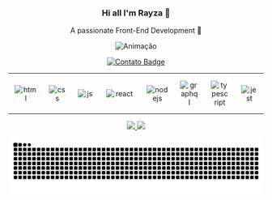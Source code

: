 <h3 align="center">Hi all I'm Rayza 👋</h3>
<p align="center">A passionate Front-End Development 🚀</p>


<p align="center">
<img src="https://camo.githubusercontent.com/cdbee60d64689371b2b2f9438037116e9fe7ee74/68747470733a2f2f6d656469612e67697068792e636f6d2f6d656469612f4c3152317476493973766b495777705659722f67697068792e676966" alt="Animação"/>
</p>

<div align="center">

[![Contato Badge](https://img.shields.io/badge/Contact-me-30363D?style=for-the-badge&logo=GitHub-Sponsors&logoColor=#white)](https://linktr.ee/oliveirarayza)


</div>

----
<div align="center" style="display:flex; justify-content: space-around; align-items:center; ">
<img  width="44" src="https://firebasestorage.googleapis.com/v0/b/resume-7d906.appspot.com/o/200px-HTML5_logo_and_wordmark.svg.png?alt=media&token=5b5b847e-0215-4208-b881-3e197461bcf6" alt="html"/>
<img  width="32" src="https://firebasestorage.googleapis.com/v0/b/resume-7d906.appspot.com/o/1200px-CSS.3.svg.png?alt=media&token=56014168-0a14-4486-8914-c1a09fb31a20" alt="css"/>
<img  width="32" src="https://firebasestorage.googleapis.com/v0/b/resume-7d906.appspot.com/o/javascript-logo-E967E87D74-seeklogo.com.png?alt=media&token=81e846f0-6ab1-4731-96e8-f82d7a7964cb" alt="js"/>
<img  width="56" src="https://firebasestorage.googleapis.com/v0/b/resume-7d906.appspot.com/o/640px-React-icon.svg.png?alt=media&token=623e2596-ac88-4384-8e89-0858eb0c8d1a" alt="react"/>
<img  width="42" src="https://firebasestorage.googleapis.com/v0/b/resume-7d906.appspot.com/o/nodejs-image.png?alt=media&token=9395f363-968a-4627-b675-1166408b5bf2" alt="nodejs"/>


<img  width="36" src="https://firebasestorage.googleapis.com/v0/b/resume-7d906.appspot.com/o/GraphQL_Logo.svg.png?alt=media&token=881bcd06-04c9-47d3-9785-9a50c50c3f99" alt="graphql"/>
<img  width="36" src="https://firebasestorage.googleapis.com/v0/b/resume-7d906.appspot.com/o/Typescript_logo_2020.svg.png?alt=media&token=eb6c3508-f4bf-48e4-9a5a-dc5fb536671f" alt="typescript"/>
<img  width="32" src="https://firebasestorage.googleapis.com/v0/b/resume-7d906.appspot.com/o/jest-logo-png-transparent.png?alt=media&token=efd9ede3-3abd-45be-a178-7c7f3394deb0" alt="jest"/>
</div>

----

<p align="center">
<a href="https://firebasestorage.googleapis.com/v0/b/resume-7d906.appspot.com/o/Curriculo%20em%20ingles%20sem%20telefone.pdf?alt=media&token=9ccf0c71-7829-4c45-acba-ea4af96acfcc" target="_blank">
<img src="https://img.shields.io/badge/📥-RESUME-pink"/>
</a> <a href="https://visitor-badge.glitch.me/badge?page_id=RayzaOliveira.RayzaOliveira" target="_blank">
<img src="https://visitor-badge.glitch.me/badge?page_id=RayzaOliveira.RayzaOliveira"/>
</a>
</p>

 ![Snake animation](https://github.com/RayzaOliveira/RayzaOliveira/blob/output/github-contribution-grid-snake.svg)


 

